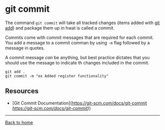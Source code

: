 # git commit

The command `git commit` will take all tracked changes (items added with [git add](./Add.md)) and package them up in hwat is called a commit.

Commits come with commit messages that are required for each commit.  You add a message to a commit comman by using `-m` flag followed by a message in quotes.

A commit message _can_ be anything, but best practice dictates that you should use the message to indicate th changes included in the commit. 

```
git add .
git commit -m "ex Added register functionality"
```

## Resources

- [Git Commit Documentation](https://git-scm.com/docs/git-commit _https://git-scm.com/docs/git-commit)_)

---

[Back to home](../README.md)